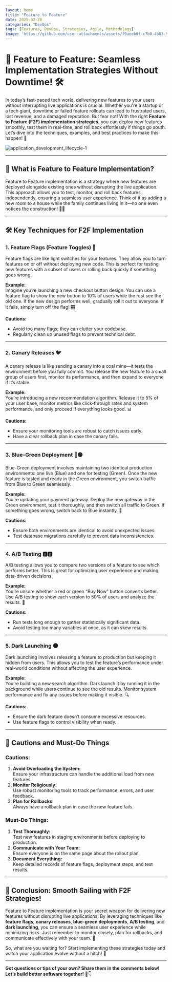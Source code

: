 ```yaml
---
layout: home
title: "Feature to Feature"
date: 2025-02-28
categories: "DevOps"
tags: [Features, DevOps, Strategies, Agile, Methodology]
image: 'https://github.com/user-attachments/assets/f9aeeb0f-c7b0-4b83-9ec2-894f10db003f'
---
```


# 🚀 **Feature to Feature: Seamless Implementation Strategies Without Downtime!** 🛠️

In today’s fast-paced tech world, delivering new features to your users without interrupting live applications is crucial. Whether you're a startup or a tech giant, downtime or failed feature rollouts can lead to frustrated users, lost revenue, and a damaged reputation. But fear not! With the right **Feature to Feature (F2F) implementation strategies**, you can deploy new features smoothly, test them in real-time, and roll back effortlessly if things go south. Let’s dive into the techniques, examples, and best practices to make this happen! 🌟

![application_development_lifecycle-1](https://github.com/user-attachments/assets/f9aeeb0f-c7b0-4b83-9ec2-894f10db003f)

---

## 🎯 **What is Feature to Feature Implementation?**

Feature to Feature implementation is a strategy where new features are deployed alongside existing ones without disrupting the live application. This approach allows you to test, monitor, and roll back features independently, ensuring a seamless user experience. Think of it as adding a new room to a house while the family continues living in it—no one even notices the construction! 🏡✨

---

## 🛠️ **Key Techniques for F2F Implementation**

### 1. **Feature Flags (Feature Toggles)** 🚩
Feature flags are like light switches for your features. They allow you to turn features on or off without deploying new code. This is perfect for testing new features with a subset of users or rolling back quickly if something goes wrong.

**Example:**  
Imagine you’re launching a new checkout button design. You can use a feature flag to show the new button to 10% of users while the rest see the old one. If the new design performs well, gradually roll it out to everyone. If it fails, simply turn off the flag! 🎛️

**Cautions:**  
- Avoid too many flags; they can clutter your codebase.  
- Regularly clean up unused flags to prevent technical debt.  

---

### 2. **Canary Releases** 🐦
A canary release is like sending a canary into a coal mine—it tests the environment before you fully commit. You release the new feature to a small group of users first, monitor its performance, and then expand to everyone if it’s stable.

**Example:**  
You’re introducing a new recommendation algorithm. Release it to 5% of your user base, monitor metrics like click-through rates and system performance, and only proceed if everything looks good. 📊

**Cautions:**  
- Ensure your monitoring tools are robust to catch issues early.  
- Have a clear rollback plan in case the canary fails.  

---

### 3. **Blue-Green Deployment** 🔵🟢
Blue-Green deployment involves maintaining two identical production environments: one live (Blue) and one for testing (Green). Once the new feature is tested and ready in the Green environment, you switch traffic from Blue to Green seamlessly.

**Example:**  
You’re updating your payment gateway. Deploy the new gateway in the Green environment, test it thoroughly, and then switch all traffic to Green. If something goes wrong, switch back to Blue instantly. 🔄

**Cautions:**  
- Ensure both environments are identical to avoid unexpected issues.  
- Test database migrations carefully to prevent data inconsistencies.  

---

### 4. **A/B Testing** 🅰️🅱️
A/B testing allows you to compare two versions of a feature to see which performs better. This is great for optimizing user experience and making data-driven decisions.

**Example:**  
You’re unsure whether a red or green “Buy Now” button converts better. Use A/B testing to show each version to 50% of users and analyze the results. 🎨

**Cautions:**  
- Run tests long enough to gather statistically significant data.  
- Avoid testing too many variables at once, as it can skew results.  

---

### 5. **Dark Launching** 🌑
Dark launching involves releasing a feature to production but keeping it hidden from users. This allows you to test the feature’s performance under real-world conditions without affecting the user experience.

**Example:**  
You’re building a new search algorithm. Dark launch it by running it in the background while users continue to see the old results. Monitor system performance and fix any issues before making it visible. 🔍

**Cautions:**  
- Ensure the dark feature doesn’t consume excessive resources.  
- Use feature flags to control visibility when ready.  

---

## 🚨 **Cautions and Must-Do Things**

### **Cautions:**  
1. **Avoid Overloading the System:**  
   Ensure your infrastructure can handle the additional load from new features.  
2. **Monitor Religiously:**  
   Use robust monitoring tools to track performance, errors, and user feedback.  
3. **Plan for Rollbacks:**  
   Always have a rollback plan in case the new feature fails.  

### **Must-Do Things:**  
1. **Test Thoroughly:**  
   Test new features in staging environments before deploying to production.  
2. **Communicate with Your Team:**  
   Ensure everyone is on the same page about the rollout plan.  
3. **Document Everything:**  
   Keep detailed records of feature flags, deployment steps, and test results.  

---

## 🌈 **Conclusion: Smooth Sailing with F2F Strategies!**

Feature to Feature implementation is your secret weapon for delivering new features without disrupting live applications. By leveraging techniques like **feature flags**, **canary releases**, **blue-green deployments**, **A/B testing**, and **dark launching**, you can ensure a seamless user experience while minimizing risks. Just remember to monitor closely, plan for rollbacks, and communicate effectively with your team. 🚀

So, what are you waiting for? Start implementing these strategies today and watch your application evolve without a hitch! 🌟  

---

**Got questions or tips of your own? Share them in the comments below! Let’s build better software together!** 💬👇
